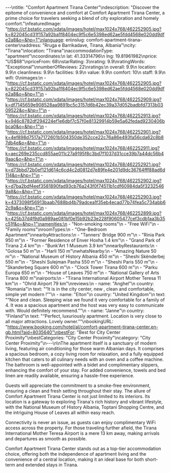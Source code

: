 ---\ntitle: "Comfort Apartment Tirana Center"\ndescription: "Discover the epitome of convenience and comfort at Comfort Apartment Tirana Center, a prime choice for travelers seeking a blend of city exploration and homely comfort."\nfeaturedImage: "https://cf.bstatic.com/xdata/images/hotel/max1024x768/462252905.jpg?k=822045cd31f157a92ba1f8404ec9f5c6e5398ed62ae5fdd4568e020dd9dfe2a8&o=&hp=1"\nlanguage: en\nslug: comfort-apartment-tirana-center\naddress: "Rruga e Barrikadave, Tirana, Albania"\ncity: "Tirana"\nlocation: "Tirana"\naccommodationType: "apartment"\ncoordinates:\n  lat: 41.33314796\n  lng: 19.81961982\nprice: "US$68"\npriceFrom: 68\nstarRating: 3\nrating: 9.9\nratingWords: "Exceptional"\nnumberOfReviews: 22\nratings:\n  overall: 9.9\n  location: 9.9\n  cleanliness: 9.9\n  facilities: 9.9\n  value: 9.9\n  comfort: 10\n  staff: 9.9\n  wifi: 0\nimages:\n  - "https://cf.bstatic.com/xdata/images/hotel/max1024x768/462252905.jpg?k=822045cd31f157a92ba1f8404ec9f5c6e5398ed62ae5fdd4568e020dd9dfe2a8&o=&hp=1"\n  - "https://cf.bstatic.com/xdata/images/hotel/max1024x768/462252909.jpg?k=df7145659e908528aa9891bc5c3157d6b42ec39a37d052badbfd7313b0309522&o=&hp=1"\n  - "https://cf.bstatic.com/xdata/images/hotel/max1024x768/462252913.jpg?k=946c8782df294224ef1e6dbf7c57f0e81329914b59e5a62fedad9230406bbca0&o=&hp=1"\n  - "https://cf.bstatic.com/xdata/images/hotel/max1024x768/462252901.jpg?k=4ef898d7517a7172601b504350de352cce22c76a86e493fa56cda62c8b87db4e&o=&hp=1"\n  - "https://cf.bstatic.com/xdata/images/hotel/max1024x768/462252911.jpg?k=aec269e235ccd855ae011c27a9195f8c3bd7f1037d31cce39b7a44dc56b49aac&o=&hp=1"\n  - "https://cf.bstatic.com/xdata/images/hotel/max1024x768/462252921.jpg?k=d73bbd72b0ef121d614c6cd4c2d0812d7e89fe4e201d9dc36764fff88ad6d114&o=&hp=1"\n  - "https://cf.bstatic.com/xdata/images/hotel/max1024x768/462252902.jpg?k=d7ba2bdf4eef3581890fad93cb76a243f0f74511b1cdf60984da5f32325469a8&o=&hp=1"\n  - "https://cf.bstatic.com/xdata/images/hotel/max1024x768/462252903.jpg?k=4373098f56913baab7688bd4b79adcea1f35eb4ecad77b74fea5c734abb62c9a&o=&hp=1"\n  - "https://cf.bstatic.com/xdata/images/hotel/max1024x768/462252899.jpg?k=425b37d4f9d0a989ae081bf0e15b92b23e228f90605477cef3cdb1aa3b35c51f&o=&hp=1"\namenities:\n  - "Non-smoking rooms"\n  - "Free WiFi"\n  - "Family rooms"\nroomTypes:\n  - "One-Bedroom Apartment"\nnearbyAttractions:\n  - "Tanners' Bridge 900 m"\n  - "Rinia Park 950 m"\n  - "Former Residence of Enver Hoxha 1.4 km"\n  - "Grand Park of Tirana 2.4 km"\n  - "Bunk'Art 1 Museum 3.9 km"\nnearbyRestaurants:\n  - "Golosa 50 m"\n  - "Harli 150 m"\nwhatsNearby:\n  - "Amazing Nature 50 m"\n  - "National Museum of History Albania 450 m"\n  - "Sheshi Skënderbej 550 m"\n  - "Sheshi Sulejman Pasha 550 m"\n  - "Sheshi Paris 550 m"\n  - "Skanderbeg Square 600 m"\n  - "Clock Tower Tirana 600 m"\n  - "Parku Europa 650 m"\n  - "House of Leaves 750 m"\n  - "National Gallery of Arts Tirana 800 m"\nairports:\n  - "Tirana International Airport Mother Teresa 11 km"\n  - "Ohrid Airport 79 km"\nreviews:\n  - name: "Anghel"\n    country: "Romania"\n    text: "“It is in the city center, new , clean and comfortable, simple yet modern !”"\n  - name: "Elton"\n    country: "United Kingdom"\n    text: "“Nice and clean. Sleeping wise we found it very comfortable for a family of 4. It was a spacious apartment and the host was very easy to communicate with. Would definitely recommend.”"\n  - name: "Janne"\n    country: "Finland"\n    text: "“Perfect, luxuriously apartment. Location is very close to all major attractions. Lovely owner.”"\nbookingURL: "https://www.booking.com/hotel/al/comfort-apartment-tirana-center.en-gb.html?aid=8035640"\nbestFor: "Best for City Center Proximity"\nbestCategories: "City Center Proximity"\ncategory: "City Center Proximity"\n---\n\nThe apartment itself is a sanctuary of modern living, featuring air conditioning for those warm Albanian days. It comprises a spacious bedroom, a cozy living room for relaxation, and a fully equipped kitchen that caters to all culinary needs with an oven and a coffee machine. The bathroom is well-appointed with a bidet and complimentary slippers, enhancing the comfort of your stay. For added convenience, towels and bed linen are readily available, ensuring a hassle-free experience.

Guests will appreciate the commitment to a smoke-free environment, ensuring a clean and fresh setting throughout their stay. The allure of Comfort Apartment Tirana Center is not just limited to its interiors. Its location is a gateway to exploring Tirana's rich history and vibrant lifestyle, with the National Museum of History Albania, Toptani Shopping Centre, and the intriguing House of Leaves all within easy reach.

Connectivity is never an issue, as guests can enjoy complimentary WiFi access across the property. For those traveling further afield, the Tirana International Mother Teresa Airport is a mere 13 km away, making arrivals and departures as smooth as possible.

Comfort Apartment Tirana Center stands out as a top-tier accommodation choice, offering both the independence of apartment living and the convenience of a central location, making it an ideal base for both short-term and extended stays in Tirana.